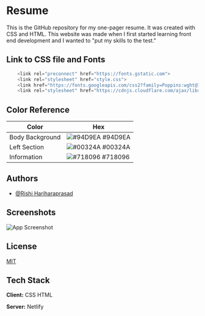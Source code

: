 # Resume

This is the GitHub repository for my one-pager resume. It was created with CSS and HTML. This website was made when I first started learning front end development and I wanted to "put my skills to the test." 



## Link to CSS file and Fonts

```javascript
    <link rel="preconnect" href="https://fonts.gstatic.com">
    <link rel="stylesheet" href="style.css">
    <link href="https://fonts.googleapis.com/css2?family=Poppins:wght@100;300;400;600&display=swap" rel="stylesheet">
    <link rel="stylesheet" href="https://cdnjs.cloudflare.com/ajax/libs/font-awesome/4.7.0/css/font-awesome.min.css">
```

## Color Reference

| Color             | Hex                                                                |
| ----------------- | ------------------------------------------------------------------ |
| Body Background| ![#94D9EA](https://via.placeholder.com/10/94D9EA?text=+) #94D9EA |
| Left Section| ![#00324A](https://via.placeholder.com/10/00324A?text=+) #00324A |
| Information | ![#718096](https://via.placeholder.com/10/718096?text=+) #718096 |



## Authors

- [@Rishi Hariharaprasad](https://github.com/Rishi-prog731)


## Screenshots

![App Screenshot](https://cdn.discordapp.com/attachments/960248388841009182/992320809630695464/unknown.png)


## License

[MIT](https://choosealicense.com/licenses/mit/)


## Tech Stack

**Client:** CSS HTML

**Server:** Netlify

